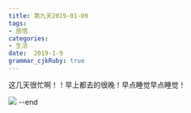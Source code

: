 ```yaml
---
title: 第九天2019-01-09
tags: 
- 感悟
categories: 
- 生活
date:  2019-1-9
grammar_cjkRuby: true
---
```

这几天很忙啊！！早上都去的很晚！早点睡觉早点睡觉！

![](https://ws1.sinaimg.cn/large/b15ca614gy1fz0osud97tj20go0godg5.jpg)
--end
<!--more-->
